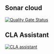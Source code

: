 ## Sonar cloud
[![Quality Gate Status](https://sonarcloud.io/api/project_badges/measure?project=nabim777_practice_vue&metric=alert_status)](https://sonarcloud.io/summary/new_code?id=nabim777_practice_vue)

## CLA Assistant
[![CLA assistant](https://cla-assistant.io/readme/badge/nabim777/practice_vue)](https://cla-assistant.io/nabim777/practice_vue)
